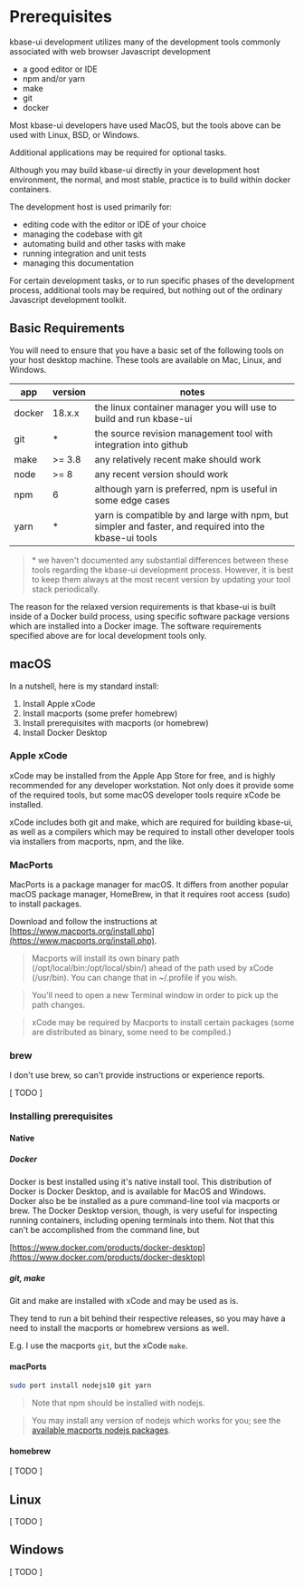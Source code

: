 ---
---

# Prerequisites

kbase-ui development utilizes many of the development tools commonly associated with web browser Javascript development

- a good editor or IDE
- npm and/or yarn
- make
- git
- docker

Most kbase-ui developers have used MacOS, but the tools above can be used with Linux, BSD, or Windows.

Additional applications may be required for optional tasks.

Although you may build kbase-ui directly in your development host environment, the normal, and most stable, practice is to build within docker containers.

The development host is used primarily for:

- editing code with the editor or IDE of your choice
- managing the codebase with git
- automating build and other tasks with make
- running integration and unit tests
- managing this documentation

For certain development tasks, or to run specific phases of the development process, additional tools may be required, but nothing out of the ordinary Javascript development toolkit. 

## Basic Requirements

You will need to ensure that you have a basic set of the following tools on your host desktop machine. These tools are available on Mac, Linux, and Windows.

| app    | version | notes                                                                     |
| ------ | ------- | ------------------------------------------------------------------        |
| docker | 18.x.x  | the linux container manager you will use to build and run kbase-ui        |
| git    | \*      | the source revision management tool with integration into github          |
| make   | >= 3.8  | any relatively recent make should work                                    |
| node   | >= 8    | any recent version should work                                            |
| npm    | 6       | although yarn is preferred, npm is useful in some edge cases              |
| yarn   | \*      | yarn is compatible by and large with npm, but simpler and faster, and required into the kbase-ui tools |

> \* we haven't documented any substantial differences between these tools regarding the kbase-ui development process. However, it is best to keep them always at the most recent version by updating your tool stack periodically.

The reason for the relaxed version requirements is that kbase-ui is built inside of a Docker build process, using specific software package versions which are installed into a Docker image. The software requirements specified above are for local development tools only.

## macOS

In a nutshell, here is my standard install:

1. Install Apple xCode
2. Install macports (some prefer homebrew)
3. Install prerequisites with macports (or homebrew)
4. Install Docker Desktop

### Apple xCode

xCode may be installed from the Apple App Store for free, and is highly recommended for any developer workstation. Not only does it provide some of the required tools, but some macOS developer tools require xCode be installed.

xCode includes both git and make, which are required for building kbase-ui, as well as a compilers which may be required to install other developer tools via installers from macports, npm, and the like.

### MacPorts

MacPorts is a package manager for macOS. It differs from another popular macOS package manager, HomeBrew, in that it requires root access (sudo) to install packages.

Download and follow the instructions at [https://www.macports.org/install.php](https://www.macports.org/install.php).

> Macports will install its own binary path (/opt/local/bin:/opt/local/sbin/) ahead of the path used by xCode (/usr/bin). You can change that in ~/.profile if you wish.

> You'll need to open a new Terminal window in order to pick up the path changes.

> xCode may be required by Macports to install certain packages (some are distributed as binary, some need to be compiled.)

### brew

I don't use brew, so can't provide instructions or experience reports.

[ TODO ]

### Installing prerequisites

#### Native

##### Docker

Docker is best installed using it's native install tool. This distribution of Docker is Docker Desktop, and is available for MacOS and Windows. Docker also be be installed as a pure command-line tool via macports or brew. The Docker Desktop version, though, is very useful for inspecting running containers, including opening terminals into them. Not that this can't be accomplished from the command line, but 

[https://www.docker.com/products/docker-desktop](https://www.docker.com/products/docker-desktop)

##### git, make

Git and make are installed with xCode and may be used as is.

They tend to run a bit behind their respective releases, so you may have a need to install the macports or homebrew versions as well.

E.g. I use the macports `git`, but the xCode `make`.

#### macPorts

```bash
sudo port install nodejs10 git yarn
```

> Note that npm should be installed with nodejs.

> You may install any version of nodejs which works for you; see the [available macports nodejs packages](https://ports.macports.org/?search=nodejs&search_by=name).

#### homebrew

[ TODO ]


## Linux

[ TODO ]

## Windows

[ TODO ]
